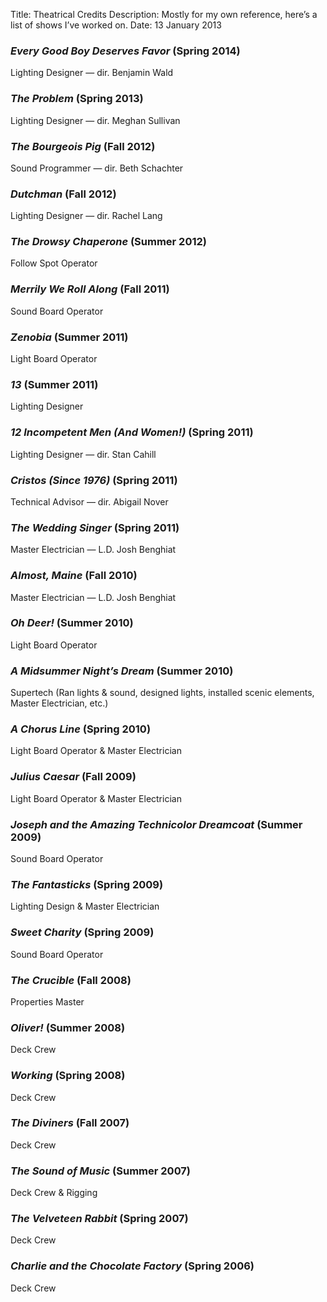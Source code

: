Title: Theatrical Credits
Description: Mostly for my own reference, here’s a list of shows I’ve worked on.
Date: 13 January 2013



### _Every Good Boy Deserves Favor_ (Spring 2014)

Lighting Designer — dir. Benjamin Wald



### _The Problem_ (Spring 2013)

Lighting Designer — dir. Meghan Sullivan



### _The Bourgeois Pig_ (Fall 2012)

Sound Programmer — dir. Beth Schachter



### _Dutchman_ (Fall 2012)

Lighting Designer — dir. Rachel Lang



### _The Drowsy Chaperone_ (Summer 2012)

Follow Spot Operator



### _Merrily We Roll Along_ (Fall 2011)

Sound Board Operator



### _Zenobia_ (Summer 2011)

Light Board Operator



### _13_ (Summer 2011)

Lighting Designer



### _12 Incompetent Men (And Women!)_ (Spring 2011)

Lighting Designer — dir. Stan Cahill



### _Cristos (Since 1976)_ (Spring 2011)

Technical Advisor — dir. Abigail Nover



### _The Wedding Singer_ (Spring 2011)

Master Electrician — L.D. Josh Benghiat



### _Almost, Maine_ (Fall 2010)

Master Electrician — L.D. Josh Benghiat



### _Oh Deer!_ (Summer 2010) 

Light Board Operator



### _A Midsummer Night’s Dream_ (Summer 2010) 

Supertech (Ran lights & sound, designed lights, installed scenic elements, Master Electrician, etc.)



### _A Chorus Line_ (Spring 2010)

Light Board Operator & Master Electrician



### _Julius Caesar_ (Fall 2009)

Light Board Operator & Master Electrician



### _Joseph and the Amazing Technicolor Dreamcoat_ (Summer 2009)

Sound Board Operator



### _The Fantasticks_ (Spring 2009)

Lighting Design & Master Electrician



### _Sweet Charity_ (Spring 2009)

Sound Board Operator



### _The Crucible_ (Fall 2008)

Properties Master



### _Oliver!_ (Summer 2008)

Deck Crew



### _Working_ (Spring 2008)

Deck Crew



### _The Diviners_ (Fall 2007)

Deck Crew



### _The Sound of Music_ (Summer 2007)

Deck Crew & Rigging



### _The Velveteen Rabbit_ (Spring 2007)

Deck Crew



### _Charlie and the Chocolate Factory_ (Spring 2006)

Deck Crew

